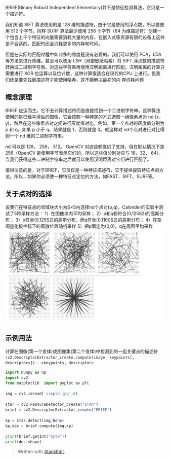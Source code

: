 BRIEF(Binary Robust Independent Elementary)并不是特征检测算法，它只是一个描述符。

我们知道 SIFT 算法使用的是 128 维的描述符。由于它是使用的浮点数，所以要使用 512 个字节。同样 SURF 算法最少使用 256 个字节（64 为维描述符）创建一个包含上千个特征的向量需要消耗大量的内存，在嵌入式等资源有限的设备上这样是不合适的。匹配时还会消耗更多的内存和时间。

但是在实际的匹配过程中如此多的维度是没有必要的。我们可以使用 PCA，LDA 等方法来进行降维。甚至可以使用 LSH（局部敏感哈希）将 SIFT 浮点数的描述符转换成二进制字符串。对这些字符串再使用汉明距离进行匹配。汉明距离的计算只需要进行 XOR 位运算以及位计数，这种计算很适合在现代的CPU 上进行。但我们还是要先找到描述符才能使用哈希，这不能解决最初的内
存消耗问题
## 概念原理
BRIEF 应运而生。它不去计算描述符而是直接找到一个二进制字符串。这种算法使用的是已经平滑后的图像，它会按照一种特定的方式选取一组像素点对 nd (x， y)，然后在这些像素点对之间进行灰度值对比。例如，第一个点对的灰度值分别为 p 和 q。如果 p 小于 q，结果就是 1，否则就是 0。就这样对 nd个点对进行对比得到一个 nd 维的二进制字符串。

nd 可以是 128， 256， 512。 OpenCV 对这些都提供了支持，但在默认情况下是 256（OpenCV 是使用字节表示它们的，所以这些值分别对应与 16，32， 64）。当我们获得这些二进制字符串之后就可以使用汉明距离对它们进行匹配了。


值得注意的是，对于BRIEF，它仅仅是一种特征描述符，它不提供提取特征点的方法。所以，如果你必须使一种特征点定位的方法，如FAST、SIFT、SURF等。

## 关于点对的选择
设我们在特征点的邻域块大小为S×S内选择nd个点对(p,q)，Calonder的实验中测试了5种采样方法：
1）在图像块内平均采样；
2）p和q都符合(0,125S2)的高斯分布；
3）p符合(0,125S2)的高斯分布，而q符合(0,1100S2)的高斯分布；
4）在空间量化极坐标下的离散位置随机采样
5）把p固定为(0,0)，q在周围平均采样
![](picture/BRIEF-556cdf2f.png)
## 示例用法
计算在图像(第一个变体)或图像集(第二个变体)中检测到的一组关键点的描述符
`cv2.DescriptorExtractor_create.compute(image, keypoints[, descriptors])--->keypoints, descriptors`

```py
import numpy as np
import cv2
from matplotlib  import pyplot as plt

img = cv2.imread('simple.jpg',0)

star = cv2.FeatureDetector_create("STAR")
brief = cv2.DescriptorExtractor_create("BRIEF")

kp = star.detect(img,None)
kp,des = brief.compute(img,kp)

print(brief.getInt("byte"))
print(des.shape)
```


> Written with [StackEdit](https://stackedit.io/).
<!--stackedit_data:
eyJoaXN0b3J5IjpbLTQwMjM5MDE5MF19
-->
